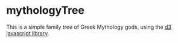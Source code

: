 mythologyTree
=============

This is a simple family tree of Greek Mythology gods,
using the <a href="https://github.com/mbostock/d3">d3 javascript library</a>.
